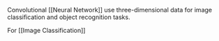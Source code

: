 Convolutional [[Neural Network]] use three-dimensional data for image classification and object recognition tasks.

For [[Image Classification]]
